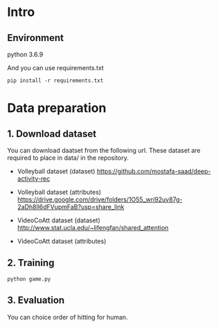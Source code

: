 # Intro

## Environment
python 3.6.9

And you can use requirements.txt
```
pip install -r requirements.txt
```

# Data preparation
## 1. Download dataset
You can download daatset from the following url.
These dataset are required to place in data/ in the repository.

* Volleyball dataset (dataset)
https://github.com/mostafa-saad/deep-activity-rec

* Volleyball dataset (attributes)
https://drive.google.com/drive/folders/1O55_wri92uv87g-2aDh8ll6dFVupmFaB?usp=share_link

* VideoCoAtt dataset (dataset)
http://www.stat.ucla.edu/~lifengfan/shared_attention

* VideoCoAtt dataset (attributes)

## 2. Training

```
python game.py 
```

## 3. Evaluation
You can choice order of hitting for human.  
